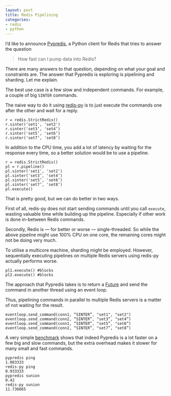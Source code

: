 ```yaml
---
layout: post
title: Redis Pipelining
categories:
- redis
- python
---
```


I’d like to announce [Pypredis](https://github.com/pepijndevos/pypredis), a Python client for Redis that tries to answer the question

> How fast can I pump data into Redis?

There are many answers to that question, depending on what your goal and constraints are. The answer that Pypredis is exploring is pipelining and sharding. Let me explain.

The best use case is a few slow and independent commands. For example, a couple of big `SINTER` commands.

The naive way to do it using [redis-py](https://github.com/andymccurdy/redis-py) is to just execute the commands one after the other and wait for a reply.

    r = redis.StrictRedis()
    r.sinter('set1', 'set2')
    r.sinter('set3’, 'set4’)
    r.sinter('set5’, 'set6’)
    r.sinter('set7’, 'set8’)

In addition to the CPU time, you add a lot of latency by waiting for the response every time, so a better solution would be to use a pipeline.

    r = redis.StrictRedis()
    pl = r.pipeline()
    pl.sinter('set1', 'set2')
    pl.sinter('set3’, 'set4’)
    pl.sinter('set5’, 'set6’)
    pl.sinter('set7’, 'set8’)
    pl.execute()

That is pretty good, but we can do better in two ways.

First of all, redis-py does not start sending commands until you call `execute`, wasting valuable time while building up the pipeline. Especially if other work is done in-between Redis commands.

Secondly, Redis is — for better or worse — single-threaded. So while the above pipeline might use 100% CPU on one core, the remaining cores might not be doing very much.

To utilise a multicore machine, sharding might be employed. However, sequentially executing pipelines on multiple Redis servers using redis-py actually performs worse.

    pl1.execute() #blocks
    pl2.execute() #blocks

The approach that Pypredis takes is to return a [Future](https://docs.python.org/3/library/concurrent.futures.html#concurrent.futures.Future) and send the command in another thread using an event loop.

Thus, pipelining commands in parallel to multiple Redis servers is a matter of not waiting for the result.

    eventloop.send_command(conn1, “SINTER”, "set1", "set2")
    eventloop.send_command(conn2, “SINTER”, "set3”, "set4”)
    eventloop.send_command(conn1, “SINTER”, "set5”, "set6”)
    eventloop.send_command(conn2, “SINTER”, "set7”, "set8”)

A very simple [benchmark](https://github.com/pepijndevos/pypredis/blob/master/test.py) shows that indeed Pypredis is a lot faster on a few big and slow commands, but the extra overhead makes it slower for many small and fast commands.

    pypredis ping
    1.083333
    redis-py ping
    0.933333
    pypredis sunion
    0.42
    redis-py sunion
    11.736665


